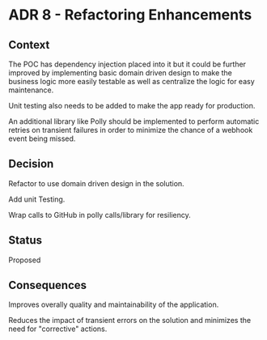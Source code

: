 # ADR 8 - Refactoring Enhancements

## Context

The POC has dependency injection placed into it but it could be further improved by implementing basic domain driven design to make the business logic more easily testable as well as centralize the logic for easy maintenance.

Unit testing also needs to be added to make the app ready for production.

An additional library like Polly should be implemented to perform automatic retries on transient failures in order to minimize the chance of a webhook event being missed.

## Decision

Refactor to use domain driven design in the solution.

Add unit Testing.

Wrap calls to GitHub in polly calls/library for resiliency.

## Status

Proposed

## Consequences

Improves overally quality and maintainability of the application.

Reduces the impact of transient errors on the solution and minimizes the need for "corrective" actions.

